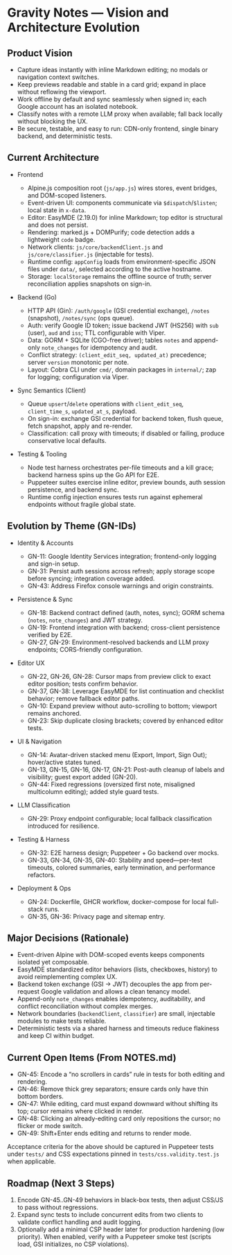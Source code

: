 # Gravity Notes — Vision and Architecture Evolution

## Product Vision

- Capture ideas instantly with inline Markdown editing; no modals or navigation context switches.
- Keep previews readable and stable in a card grid; expand in place without reflowing the viewport.
- Work offline by default and sync seamlessly when signed in; each Google account has an isolated notebook.
- Classify notes with a remote LLM proxy when available; fall back locally without blocking the UX.
- Be secure, testable, and easy to run: CDN-only frontend, single binary backend, and deterministic tests.

## Current Architecture

- Frontend
  - Alpine.js composition root (`js/app.js`) wires stores, event bridges, and DOM-scoped listeners.
  - Event-driven UI: components communicate via `$dispatch`/`$listen`; local state in `x-data`.
  - Editor: EasyMDE (2.19.0) for inline Markdown; top editor is structural and does not persist.
  - Rendering: marked.js + DOMPurify; code detection adds a lightweight `code` badge.
  - Network clients: `js/core/backendClient.js` and `js/core/classifier.js` (injectable for tests).
  - Runtime config: `appConfig` loads from environment-specific JSON files under `data/`, selected according to the active hostname.
  - Storage: `localStorage` remains the offline source of truth; server reconciliation applies snapshots on sign-in.

- Backend (Go)
  - HTTP API (Gin): `/auth/google` (GSI credential exchange), `/notes` (snapshot), `/notes/sync` (ops queue).
  - Auth: verify Google ID token; issue backend JWT (HS256) with `sub` (user), `aud` and `iss`; TTL configurable with Viper.
  - Data: GORM + SQLite (CGO-free driver); tables `notes` and append-only `note_changes` for idempotency and audit.
  - Conflict strategy: `(client_edit_seq, updated_at)` precedence; server `version` monotonic per note.
  - Layout: Cobra CLI under `cmd/`, domain packages in `internal/`; zap for logging; configuration via Viper.

- Sync Semantics (Client)
  - Queue `upsert`/`delete` operations with `client_edit_seq`, `client_time_s`, `updated_at_s`, payload.
  - On sign-in: exchange GSI credential for backend token, flush queue, fetch snapshot, apply and re-render.
  - Classification: call proxy with timeouts; if disabled or failing, produce conservative local defaults.

- Testing & Tooling
  - Node test harness orchestrates per-file timeouts and a kill grace; backend harness spins up the Go API for E2E.
  - Puppeteer suites exercise inline editor, preview bounds, auth session persistence, and backend sync.
  - Runtime config injection ensures tests run against ephemeral endpoints without fragile global state.

## Evolution by Theme (GN-IDs)

- Identity & Accounts
  - GN-11: Google Identity Services integration; frontend-only logging and sign-in setup.
  - GN-31: Persist auth sessions across refresh; apply storage scope before syncing; integration coverage added.
  - GN-43: Address Firefox console warnings and origin constraints.

- Persistence & Sync
  - GN-18: Backend contract defined (auth, notes, sync); GORM schema (`notes`, `note_changes`) and JWT strategy.
  - GN-19: Frontend integration with backend; cross-client persistence verified by E2E.
  - GN-27, GN-29: Environment-resolved backends and LLM proxy endpoints; CORS-friendly configuration.

- Editor UX
  - GN-22, GN-26, GN-28: Cursor maps from preview click to exact editor position; tests confirm behavior.
  - GN-37, GN-38: Leverage EasyMDE for list continuation and checklist behavior; remove fallback editor paths.
  - GN-10: Expand preview without auto-scrolling to bottom; viewport remains anchored.
  - GN-23: Skip duplicate closing brackets; covered by enhanced editor tests.

- UI & Navigation
  - GN-14: Avatar-driven stacked menu (Export, Import, Sign Out); hover/active states tuned.
  - GN-13, GN-15, GN-16, GN-17, GN-21: Post-auth cleanup of labels and visibility; guest export added (GN-20).
  - GN-44: Fixed regressions (oversized first note, misaligned multicolumn editing); added style guard tests.

- LLM Classification
  - GN-29: Proxy endpoint configurable; local fallback classification introduced for resilience.

- Testing & Harness
  - GN-32: E2E harness design; Puppeteer + Go backend over mocks.
  - GN-33, GN-34, GN-35, GN-40: Stability and speed—per-test timeouts, colored summaries, early termination, and performance refactors.

- Deployment & Ops
  - GN-24: Dockerfile, GHCR workflow, docker-compose for local full-stack runs.
  - GN-35, GN-36: Privacy page and sitemap entry.

## Major Decisions (Rationale)

- Event-driven Alpine with DOM-scoped events keeps components isolated yet composable.
- EasyMDE standardized editor behaviors (lists, checkboxes, history) to avoid reimplementing complex UX.
- Backend token exchange (GSI → JWT) decouples the app from per-request Google validation and allows a clean tenancy model.
- Append-only `note_changes` enables idempotency, auditability, and conflict reconciliation without complex merges.
- Network boundaries (`backendClient`, `classifier`) are small, injectable modules to make tests reliable.
- Deterministic tests via a shared harness and timeouts reduce flakiness and keep CI within budget.

## Current Open Items (From NOTES.md)

- GN-45: Encode a “no scrollers in cards” rule in tests for both editing and rendering.
- GN-46: Remove thick grey separators; ensure cards only have thin bottom borders.
- GN-47: While editing, card must expand downward without shifting its top; cursor remains where clicked in render.
- GN-48: Clicking an already-editing card only repositions the cursor; no flicker or mode switch.
- GN-49: Shift+Enter ends editing and returns to render mode.

Acceptance criteria for the above should be captured in Puppeteer tests under `tests/` and CSS expectations pinned in `tests/css.validity.test.js` when applicable.

## Roadmap (Next 3 Steps)

1) Encode GN-45..GN-49 behaviors in black-box tests, then adjust CSS/JS to pass without regressions.
2) Expand sync tests to include concurrent edits from two clients to validate conflict handling and audit logging.
3) Optionally add a minimal CSP header later for production hardening (low priority). When enabled, verify with a Puppeteer smoke test (scripts load, GSI initializes, no CSP violations).
